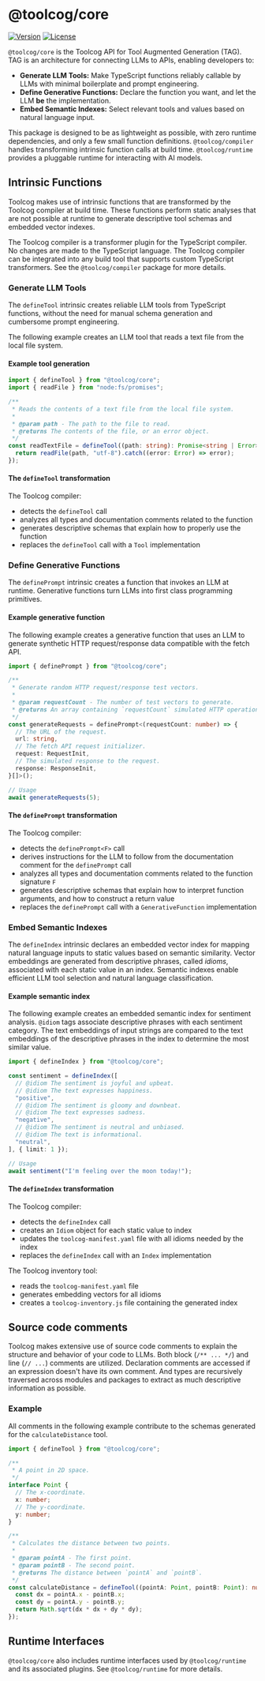 # @toolcog/core

[![Version](https://img.shields.io/npm/v/@toolcog/core)](https://www.npmjs.com/package/@toolcog/core)
[![License](https://img.shields.io/github/license/toolcog/toolcog)](LICENSE)

`@toolcog/core` is the Toolcog API for Tool Augmented Generation (TAG). TAG is
an architecture for connecting LLMs to APIs, enabling developers to:

- **Generate LLM Tools:** Make TypeScript functions reliably callable by LLMs
  with minimal boilerplate and prompt engineering.
- **Define Generative Functions:** Declare the function you want, and let the
  LLM **be** the implementation.
- **Embed Semantic Indexes:** Select relevant tools and values based on natural
  language input.

This package is designed to be as lightweight as possible, with zero runtime
dependencies, and only a few small function definitions. `@toolcog/compiler`
handles transforming intrinsic function calls at build time. `@toolcog/runtime`
provides a pluggable runtime for interacting with AI models.

## Intrinsic Functions

Toolcog makes use of intrinsic functions that are transformed by the Toolcog
compiler at build time. These functions perform static analyses that are not
possible at runtime to generate descriptive tool schemas and embedded vector
indexes.

The Toolcog compiler is a transformer plugin for the TypeScript compiler.
No changes are made to the TypeScript language. The Toolcog compiler can be
integrated into any build tool that supports custom TypeScript transformers.
See the `@toolcog/compiler` package for more details.

### Generate LLM Tools

The `defineTool` intrinsic creates reliable LLM tools from TypeScript functions,
without the need for manual schema generation and cumbersome prompt engineering.

The following example creates an LLM tool that reads a text file from the local
file system.

#### Example tool generation

```typescript
import { defineTool } from "@toolcog/core";
import { readFile } from "node:fs/promises";

/**
 * Reads the contents of a text file from the local file system.
 *
 * @param path - The path to the file to read.
 * @returns The contents of the file, or an error object.
 */
const readTextFile = defineTool((path: string): Promise<string | Error> => {
  return readFile(path, "utf-8").catch((error: Error) => error);
});
```

#### The `defineTool` transformation

The Toolcog compiler:
- detects the `defineTool` call
- analyzes all types and documentation comments related to the function
- generates descriptive schemas that explain how to properly use the function
- replaces the `defineTool` call with a `Tool` implementation

### Define Generative Functions

The `definePrompt` intrinsic creates a function that invokes an LLM at runtime.
Generative functions turn LLMs into first class programming primitives.

#### Example generative function

The following example creates a generative function that uses an LLM to
generate synthetic HTTP request/response data compatible with the fetch API.

```typescript
import { definePrompt } from "@toolcog/core";

/**
 * Generate random HTTP request/response test vectors.
 *
 * @param requestCount - The number of test vectors to generate.
 * @returns An array containing `requestCount` simulated HTTP operations.
 */
const generateRequests = definePrompt<(requestCount: number) => {
  // The URL of the request.
  url: string,
  // The fetch API request initializer.
  request: RequestInit,
  // The simulated response to the request.
  response: ResponseInit,
}[]>();

// Usage
await generateRequests(5);
```

#### The `definePrompt` transformation

The Toolcog compiler:
- detects the `definePrompt<F>` call
- derives instructions for the LLM to follow from the documentation comment
  for the `definePrompt` call
- analyzes all types and documentation comments related to the function
  signature `F`
- generates descriptive schemas that explain how to interpret function
  arguments, and how to construct a return value
- replaces the `definePrompt` call with a `GenerativeFunction` implementation

### Embed Semantic Indexes

The `defineIndex` intrinsic declares an embedded vector index for mapping
natural language inputs to static values based on semantic similarity.
Vector embeddings are generated from descriptive phrases, called _idioms_,
associated with each static value in an index. Semantic indexes enable
efficient LLM tool selection and natural language classification.

#### Example semantic index

The following example creates an embedded semantic index for sentiment analysis.
`@idiom` tags associate descriptive phrases with each sentiment category.
The text embeddings of input strings are compared to the text embeddings of
the descriptive phrases in the index to determine the most similar value.

```typescript
import { defineIndex } from "@toolcog/core";

const sentiment = defineIndex([
  // @idiom The sentiment is joyful and upbeat.
  // @idiom The text expresses happiness.
  "positive",
  // @idiom The sentiment is gloomy and downbeat.
  // @idiom The text expresses sadness.
  "negative",
  // @idiom The sentiment is neutral and unbiased.
  // @idiom The text is informational.
  "neutral",
], { limit: 1 });

// Usage
await sentiment("I'm feeling over the moon today!");
```

#### The `defineIndex` transformation

The Toolcog compiler:
- detects the `defineIndex` call
- creates an `Idiom` object for each static value to index
- updates the `toolcog-manifest.yaml` file with all idioms needed by the index
- replaces the `defineIndex` call with an `Index` implementation

The Toolcog inventory tool:
- reads the `toolcog-manifest.yaml` file
- generates embedding vectors for all idioms
- creates a `toolcog-inventory.js` file containing the generated index

## Source code comments

Toolcog makes extensive use of source code comments to explain the structure
and behavior of your code to LLMs. Both block (`/** ... */`) and line (`// ...`)
comments are utilized. Declaration comments are accessed if an expression
doesn't have its own comment. And types are recursively traversed across
modules and packages to extract as much descriptive information as possible.

### Example

All comments in the following example contribute to the schemas generated for
the `calculateDistance` tool.

```typescript
import { defineTool } from "@toolcog/core";

/**
 * A point in 2D space.
 */
interface Point {
  // The x-coordinate.
  x: number;
  // The y-coordinate.
  y: number;
}

/**
 * Calculates the distance between two points.
 *
 * @param pointA - The first point.
 * @param pointB - The second point.
 * @returns The distance between `pointA` and `pointB`.
 */
const calculateDistance = defineTool((pointA: Point, pointB: Point): number => {
  const dx = pointA.x - pointB.x;
  const dy = pointA.y - pointB.y;
  return Math.sqrt(dx * dx + dy * dy);
});
```

## Runtime Interfaces

`@toolcog/core` also includes runtime interfaces used by `@toolcog/runtime`
and its associated plugins. See `@toolcog/runtime` for more details.
